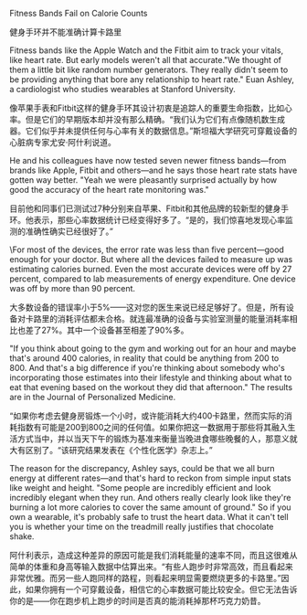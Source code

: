 Fitness Bands Fail on Calorie Counts

健身手环并不能准确计算卡路里

Fitness bands like the Apple Watch and the Fitbit aim to track your vitals, like heart rate. But early models weren't all that accurate."We thought of them a little bit like random number generators. They really didn't seem to be providing anything that bore any relationship to heart rate." Euan Ashley, a cardiologist who studies wearables at Stanford University.

像苹果手表和Fitbit这样的健身手环其设计初衷是追踪人的重要生命指数，比如心率。但是它们的早期版本却并没有那么精确。“我们认为它们有点像随机数生成器。它们似乎并未提供任何与心率有关的数据信息。”斯坦福大学研究可穿戴设备的心脏病专家尤安·阿什利说道。

He and his colleagues have now tested seven newer fitness bands—from brands like Apple, Fitbit and others—and he says those heart rate stats have gotten way better. "Yeah we were pleasantly surprised actually by how good the accuracy of the heart rate monitoring was."

目前他和同事们已测试过7种分别来自苹果、Fitbit和其他品牌的较新型的健身手环。他表示，那些心率数据统计已经变得好多了。“是的，我们惊喜地发现心率监测的准确性确实已经很好了。”

\For most of the devices, the error rate was less than five percent—good enough for your doctor. But where all the devices failed to measure up was estimating calories burned. Even the most accurate devices were off by 27 percent, compared to lab measurements of energy expenditure. One device was off by more than 90 percent.

大多数设备的错误率小于5%——这对您的医生来说已经足够好了。但是，所有设备对卡路里的消耗评估都未合格。就连最准确的设备与实验室测量的能量消耗率相比也差了27%。其中一个设备甚至相差了90%多。

"If you think about going to the gym and working out for an hour and maybe that's around 400 calories, in reality that could be anything from 200 to 800. And that's a big difference if you're thinking about somebody who's incorporating those estimates into their lifestyle and thinking about what to eat that evening based on the workout they did that afternoon." The results are in the Journal of Personalized Medicine.

“如果你考虑去健身房锻炼一个小时，或许能消耗大约400卡路里，然而实际的消耗指数有可能是200到800之间的任何值。如果你把这一数据用于那些将其融入生活方式当中，并以当天下午的锻炼为基准来衡量当晚进食哪些晚餐的人，那意义就大有区别了。“该研究结果发表在《个性化医学》杂志上。”

The reason for the discrepancy, Ashley says, could be that we all burn energy at different rates—and that's hard to reckon from simple input stats like weight and height. "Some people are incredibly efficient and look incredibly elegant when they run. And others really clearly look like they're burning a lot more calories to cover the same amount of ground." So if you own a wearable, it's probably safe to trust the heart data. What it can't tell you is whether your time on the treadmill really justifies that chocolate shake.

阿什利表示，造成这种差异的原因可能是我们消耗能量的速率不同，而且这很难从简单的体重和身高等输入数据中估算出来。“有些人跑步时非常高效，而且看起来非常优雅。而另一些人跑同样的路程，则看起来明显需要燃烧更多的卡路里。”因此，如果你拥有一个可穿戴设备，相信它的心率数据可能比较安全。但它无法告诉你的是——你在跑步机上跑步的时间是否真的能消耗掉那杯巧克力奶昔。
